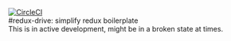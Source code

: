 [![CircleCI](https://circleci.com/gh/ohmyjersh/redux-drive.svg?style=svg)](https://circleci.com/gh/ohmyjersh/redux-drive) <br />
#redux-drive: simplify redux boilerplate <br />
This is in active development, might be in a broken state at times. <br />
